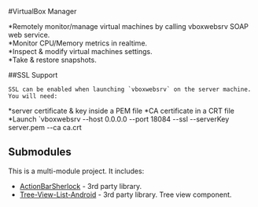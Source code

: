 #VirtualBox Manager

 *Remotely monitor/manage virtual machines by calling vboxwebsrv SOAP web service.  
 *Monitor CPU/Memory metrics in realtime.  
 *Inspect & modify virtual machines settings.  
 *Take & restore snapshots.

##SSL Support

	SSL can be enabled when launching `vboxwebsrv` on the server machine.  You will need:
  *server certificate & key inside a PEM file
  *CA certificate in a CRT file
  *Launch `vboxwebsrv --host 0.0.0.0 --port 18084 --ssl --serverKey server.pem --ca ca.crt

Submodules
----------

This is a multi-module project.  It includes:
* [ActionBarSherlock](http://www.actionbarsherlock.com) - 3rd party library.
* [Tree-View-List-Android](http://code.google.com/p/tree-view-list-android/) - 3rd party library.  Tree view component.

